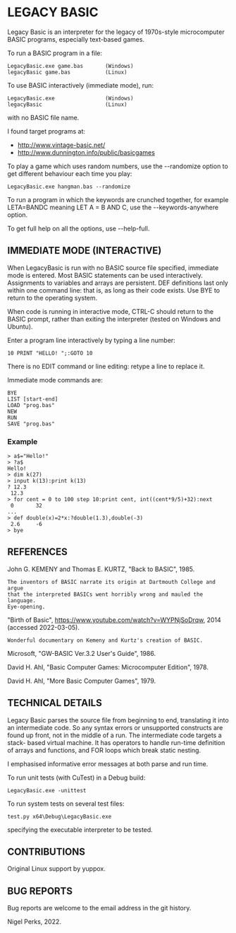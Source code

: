 # LEGACY BASIC

Legacy Basic is an interpreter for the legacy of 1970s-style microcomputer BASIC
programs, especially text-based games.

To run a BASIC program in a file:

    LegacyBasic.exe game.bas       (Windows)
    legacyBasic game.bas           (Linux)

To use BASIC interactively (immediate mode), run:

    LegacyBasic.exe                (Windows)
    legacyBasic                    (Linux)

with no BASIC file name.

I found target programs at:

- http://www.vintage-basic.net/
- http://www.dunnington.info/public/basicgames

To play a game which uses random numbers, use the --randomize option to get
different behaviour each time you play:

    LegacyBasic.exe hangman.bas --randomize

To run a program in which the keywords are crunched together, for example
LETA=BANDC meaning LET A = B AND C, use the --keywords-anywhere option.

To get full help on all the options, use --help-full.

## IMMEDIATE MODE (INTERACTIVE)

When LegacyBasic is run with no BASIC source file specified,
immediate mode is entered.
Most BASIC statements can be used interactively.
Assignments to variables and arrays are persistent.
DEF definitions last only within one command line: that is, as long as their code exists.
Use BYE to return to the operating system.

When code is running in interactive mode, CTRL-C should return to
the BASIC prompt, rather than exiting the interpreter (tested on Windows and Ubuntu).

Enter a program line interactively by typing a line number:

    10 PRINT "HELLO! ";:GOTO 10

There is no EDIT command or line editing: retype a line to replace it.

Immediate mode commands are:

    BYE
    LIST [start-end]
    LOAD "prog.bas"
    NEW
    RUN
    SAVE "prog.bas"


### Example

    > a$="Hello!"
    > ?a$
    Hello!
    > dim k(27)
    > input k(13):print k(13)
    ? 12.3
     12.3
    > for cent = 0 to 100 step 10:print cent, int((cent*9/5)+32):next
     0       32
    ...
    > def double(x)=2*x:?double(1.3),double(-3)
     2.6     -6
    > bye


## REFERENCES

John G. KEMENY and Thomas E. KURTZ, "Back to BASIC", 1985.

    The inventors of BASIC narrate its origin at Dartmouth College and argue
    that the interpreted BASICs went horribly wrong and mauled the language.
    Eye-opening.

"Birth of Basic", https://www.youtube.com/watch?v=WYPNjSoDrqw, 2014
(accessed 2022-03-05).

    Wonderful documentary on Kemeny and Kurtz's creation of BASIC.

Microsoft, "GW-BASIC Ver.3.2 User's Guide", 1986.

David H. Ahl, "Basic Computer Games: Microcomputer Edition", 1978.

David H. Ahl, "More Basic Computer Games", 1979.

## TECHNICAL DETAILS

Legacy Basic parses the source file from beginning to end, translating it into
an intermediate code. So any syntax errors or unsupported constructs are found
up front, not in the middle of a run. The intermediate code targets a stack-
based virtual machine. It has operators to handle run-time definition of arrays
and functions, and FOR loops which break static nesting.

I emphasised informative error messages at both parse and run time.

To run unit tests (with CuTest) in a Debug build:

    LegacyBasic.exe -unittest

To run system tests on several test files:

    test.py x64\Debug\LegacyBasic.exe

specifying the executable interpreter to be tested.

## CONTRIBUTIONS

Original Linux support by yuppox.

## BUG REPORTS

Bug reports are welcome to the email address in the git history.

Nigel Perks, 2022.
